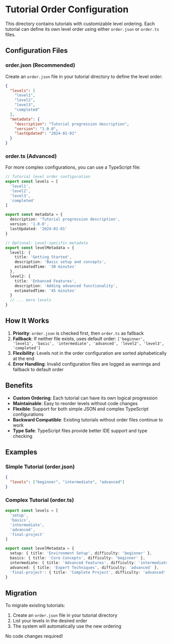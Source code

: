 # Tutorial Order Configuration

This directory contains tutorials with customizable level ordering. Each tutorial can define its own level order using either `order.json` or `order.ts` files.

## Configuration Files

### order.json (Recommended)

Create an `order.json` file in your tutorial directory to define the level order:

```json
{
  "levels": [
    "level1",
    "level2", 
    "level3",
    "completed"
  ],
  "metadata": {
    "description": "Tutorial progression description",
    "version": "1.0.0",
    "lastUpdated": "2024-01-01"
  }
}
```

### order.ts (Advanced)

For more complex configurations, you can use a TypeScript file:

```typescript
// Tutorial level order configuration
export const levels = [
  'level1',
  'level2', 
  'level3',
  'completed'
]

export const metadata = {
  description: 'Tutorial progression description',
  version: '1.0.0',
  lastUpdated: '2024-01-01'
}

// Optional: Level-specific metadata
export const levelMetadata = {
  level1: {
    title: 'Getting Started',
    description: 'Basic setup and concepts',
    estimatedTime: '30 minutes'
  },
  level2: {
    title: 'Enhanced Features', 
    description: 'Adding advanced functionality',
    estimatedTime: '45 minutes'
  }
  // ... more levels
}
```

## How It Works

1. **Priority**: `order.json` is checked first, then `order.ts` as fallback
2. **Fallback**: If neither file exists, uses default order: `['beginner', 'level1', 'basic', 'intermediate', 'advanced', 'level2', 'level3', 'completed']`
3. **Flexibility**: Levels not in the order configuration are sorted alphabetically at the end
4. **Error Handling**: Invalid configuration files are logged as warnings and fallback to default order

## Benefits

- **Custom Ordering**: Each tutorial can have its own logical progression
- **Maintainable**: Easy to reorder levels without code changes
- **Flexible**: Support for both simple JSON and complex TypeScript configurations
- **Backward Compatible**: Existing tutorials without order files continue to work
- **Type Safe**: TypeScript files provide better IDE support and type checking

## Examples

### Simple Tutorial (order.json)
```json
{
  "levels": ["beginner", "intermediate", "advanced"]
}
```

### Complex Tutorial (order.ts)
```typescript
export const levels = [
  'setup',
  'basics',
  'intermediate', 
  'advanced',
  'final-project'
]

export const levelMetadata = {
  setup: { title: 'Environment Setup', difficulty: 'beginner' },
  basics: { title: 'Core Concepts', difficulty: 'beginner' },
  intermediate: { title: 'Advanced Features', difficulty: 'intermediate' },
  advanced: { title: 'Expert Techniques', difficulty: 'advanced' },
  'final-project': { title: 'Complete Project', difficulty: 'advanced' }
}
```

## Migration

To migrate existing tutorials:

1. Create an `order.json` file in your tutorial directory
2. List your levels in the desired order
3. The system will automatically use the new ordering

No code changes required!
